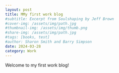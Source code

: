 ```yaml
---
layout: post
title: MMy first work blog
#subtitle: Excerpt from Soulshaping by Jeff Brown
#cover-img: /assets/img/path.jpg
#thumbnail-img: /assets/img/thumb.png
#share-img: /assets/img/path.jpg
#tags: [books, test]
#author: Sharon Smith and Barry Simpson
date: 2024-03-28 
category: Work
---
```


Welcome to my first work blog!